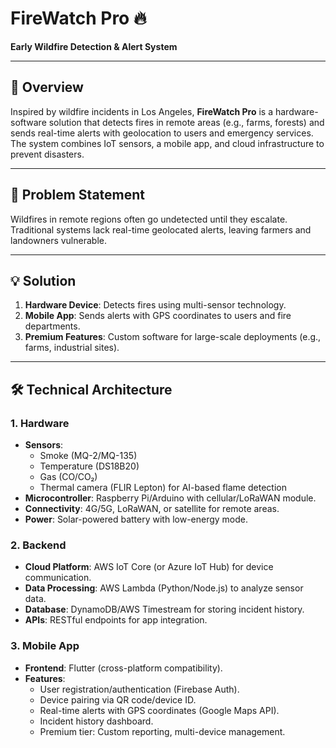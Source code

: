 # FireWatch Pro 🔥  
**Early Wildfire Detection & Alert System**  

---

## 📖 Overview  
Inspired by wildfire incidents in Los Angeles, **FireWatch Pro** is a hardware-software solution that detects fires in remote areas (e.g., farms, forests) and sends real-time alerts with geolocation to users and emergency services. The system combines IoT sensors, a mobile app, and cloud infrastructure to prevent disasters.  

---

## 🚨 Problem Statement  
Wildfires in remote regions often go undetected until they escalate. Traditional systems lack real-time geolocated alerts, leaving farmers and landowners vulnerable.  

---

## 💡 Solution  
1. **Hardware Device**: Detects fires using multi-sensor technology.  
2. **Mobile App**: Sends alerts with GPS coordinates to users and fire departments.  
3. **Premium Features**: Custom software for large-scale deployments (e.g., farms, industrial sites).  

---

## 🛠️ Technical Architecture  

### **1. Hardware**  
- **Sensors**:  
  - Smoke (MQ-2/MQ-135)  
  - Temperature (DS18B20)  
  - Gas (CO/CO₂)  
  - Thermal camera (FLIR Lepton) for AI-based flame detection  
- **Microcontroller**: Raspberry Pi/Arduino with cellular/LoRaWAN module.  
- **Connectivity**: 4G/5G, LoRaWAN, or satellite for remote areas.  
- **Power**: Solar-powered battery with low-energy mode.  

### **2. Backend**  
- **Cloud Platform**: AWS IoT Core (or Azure IoT Hub) for device communication.  
- **Data Processing**: AWS Lambda (Python/Node.js) to analyze sensor data.  
- **Database**: DynamoDB/AWS Timestream for storing incident history.  
- **APIs**: RESTful endpoints for app integration.  

### **3. Mobile App**  
- **Frontend**: Flutter (cross-platform compatibility).  
- **Features**:  
  - User registration/authentication (Firebase Auth).  
  - Device pairing via QR code/device ID.  
  - Real-time alerts with GPS coordinates (Google Maps API).  
  - Incident history dashboard.  
  - Premium tier: Custom reporting, multi-device management.  


  

